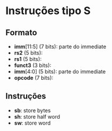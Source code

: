 # Instruções tipo S

## Formato
- **imm**[11:5] (7 bits): parte do immediate
- **rs2** (5 bits): 
- **rs1** (5 bits): 
- **funct3** (3 bits): 
- **imm**[4:0] (5 bits): parte do immediate
- **opcode** (7 bits): 

## Instruções
- **sb**: store bytes
- **sh**: store half word
- **sw**: store word

